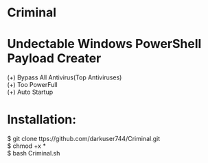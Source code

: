 # Criminal
# Undectable Windows PowerShell Payload Creater <br>
(+) Bypass All Antivirus(Top Antiviruses) <br>
(+) Too PowerFull <br>
(+) Auto Startup <br>

# Installation:<br>
$ git clone ttps://github.com/darkuser744/Criminal.git<br>
$ chmod +x *<br>
$ bash Criminal.sh<br>
